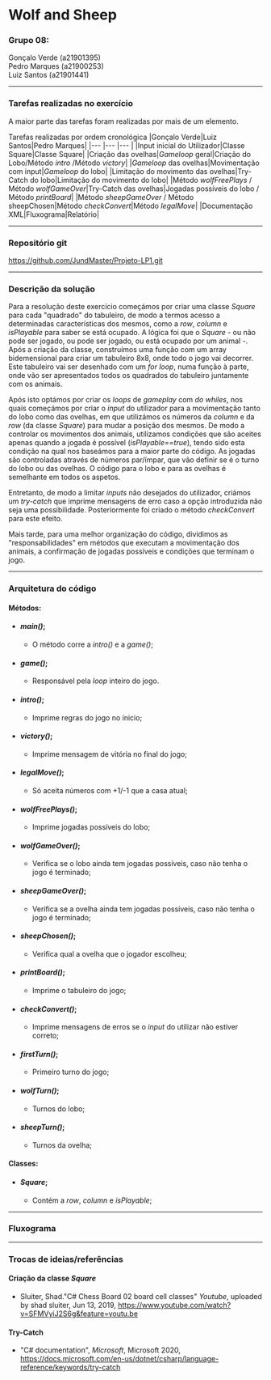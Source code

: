 # Wolf and Sheep

### Grupo 08: 

Gonçalo Verde (a21901395)\
Pedro Marques (a21900253)\
Luiz Santos (a21901441)

---
### Tarefas realizadas no exercício
A maior parte das tarefas foram realizadas por mais de um elemento.

Tarefas realizadas por ordem cronológica
|Gonçalo Verde|Luiz Santos|Pedro Marques|
|---	|---	|---	|
|Input inicial do Utilizador|Classe Square|Classe Square|
|Criação das ovelhas|_Gameloop_ geral|Criação do Lobo/Método _intro_ /Método _victory_|
|_Gameloop_ das ovelhas|Movimentação com input|_Gameloop_ do lobo|
|Limitação do movimento das ovelhas|Try-Catch do lobo|Limitação do movimento do lobo|
|Método _wolfFreePlays_ / Método _wolfGameOver_|Try-Catch das ovelhas|Jogadas possíveis do lobo / Método _printBoard_|
|Método _sheepGameOver_ / Método sheepChosen|Método _checkConvert_|Método _legalMove_|
|Documentação XML|Fluxograma|Relatório|

---
### Repositório git
https://github.com/JundMaster/Projeto-LP1.git

---
### Descrição da solução
Para a resolução deste exercício começámos por criar uma classe _Square_ para cada "quadrado" do tabuleiro, de modo a termos acesso a determinadas características dos mesmos, como a _row_, _column_ e _isPlayable_ para saber se está ocupado. A lógica foi  que o _Square_ - ou não pode ser jogado, ou pode ser jogado, ou está ocupado por um animal -. Após a criação da classe, construímos uma função com um array bidemensional  para criar um tabuleiro 8x8, onde todo o jogo vai decorrer. Este tabuleiro vai ser desenhado com um _for loop_, numa função à parte, onde vão ser apresentados todos os quadrados do tabuleiro juntamente com os animais.

Após isto optámos por criar os _loops_ de _gameplay_ com _do whiles_, nos quais começámos por criar o _input_ do utilizador para a movimentação tanto do lobo como das ovelhas, em que utilizámos os números da _column_ e da _row_ (da classe _Square_) para mudar a posição dos mesmos. De modo a controlar os movimentos dos animais, utilizamos condições que são aceites apenas quando a jogada é possível (_isPlayable==true_), tendo sido esta condição na qual nos baseámos para a maior parte do código. As jogadas são controladas através de números par/ímpar, que vão definir se é o turno do lobo ou das ovelhas. O código para o lobo e para as ovelhas é semelhante em todos os aspetos. 

Entretanto, de modo a limitar _inputs_ não desejados do utilizador, criámos um _try-catch_ que imprime mensagens de erro caso a opção introduzida não seja uma possibilidade. Posteriormente foi criado o método _checkConvert_ para este efeito.

Mais tarde, para uma melhor organização do código, dividimos as "responsabilidades" em métodos que executam a movimentação dos animais, a confirmação de jogadas possíveis e condições que terminam o jogo.

---
### Arquitetura do código
#### Métodos:
- #### _main()_;
  - O método corre a _intro()_ e a _game()_;

- #### _game()_;
  - Responsável pela _loop_ inteiro do jogo. 

- #### _intro()_;
  - Imprime regras do jogo no ínicio;

- #### _victory()_;
  - Imprime mensagem de vitória no final do jogo;
  
- #### _legalMove()_;
  - Só aceita números com +1/-1 que a casa atual;
  
- #### _wolfFreePlays()_;
  - Imprime jogadas possíveis do lobo;

- #### _wolfGameOver()_;
  - Verifica se o lobo ainda tem jogadas possíveis, caso não tenha o jogo é terminado;
  
- #### _sheepGameOver()_;
  - Verifica se a ovelha ainda tem jogadas possíveis, caso não tenha o jogo é terminado;
 
- #### _sheepChosen()_;
  - Verifica qual a ovelha que o jogador escolheu;
  
- #### _printBoard()_;
  - Imprime o tabuleiro do jogo;

- #### _checkConvert()_;
  - Imprime mensagens de erros se o _input_ do utilizar não estiver correto;
  
- #### _firstTurn()_;
  - Primeiro turno do jogo;

- #### _wolfTurn()_;
  - Turnos do lobo;

- #### _sheepTurn()_;
  - Turnos da ovelha;
  
#### Classes:
- #### _Square_;
  - Contém a _row_, _column_ e _isPlayable_;

---
### Fluxograma

---
### Trocas de ideias/referências

#### Criação da classe _Square_
- Sluiter, Shad."C# Chess Board 02 board cell classes" _Youtube_, uploaded by shad sluiter, Jun 13, 2019, https://www.youtube.com/watch?v=SFMVyiJ2S6g&feature=youtu.be
#### Try-Catch
- "C# documentation", _Microsoft_, Microsoft 2020,
https://docs.microsoft.com/en-us/dotnet/csharp/language-reference/keywords/try-catch

